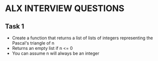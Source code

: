 # ALX INTERVIEW QUESTIONS
## Task 1
- Create a function that returns a list of lists of integers representing the Pascal's triangle of n
- Returns an empty list if n <= 0
- You can assume n will always be an integer
